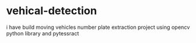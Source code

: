 # vehical-detection
i have build moving vehicles number plate extraction project using opencv python library and pytessract
